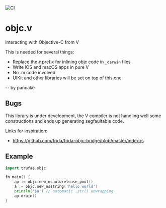 ![CI](https://github.com/trufae/v-objc/workflows/CI/badge.svg)

objc.v
======

Interacting with Objective-C from V

This is needed for several things:

* Replace the `#` prefix for inlining objc code in `_darwin` files
* Write iOS and macOS apps in pure V
* No .m code involved
* UIKit and other libraries will be set on top of this one

-- by pancake

Bugs
----

This library is under development, the V compiler is not handling well
some constructions and ends up generating segfaultable code.

Links for inspiration:

* https://github.com/frida/frida-objc-bridge/blob/master/index.js

Example
-------

```go
import trufae.objc

fn main() {
	ap := objc.new_nsautorelease_pool()
	a := objc.new_nsstring('hello world')
	println('$a') // automatic .str() unwrapping
	ap.drain()
}

```

